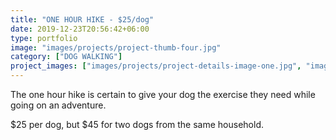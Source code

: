 ```yaml
---
title: "ONE HOUR HIKE - $25/dog"
date: 2019-12-23T20:56:42+06:00
type: portfolio
image: "images/projects/project-thumb-four.jpg"
category: ["DOG WALKING"]
project_images: ["images/projects/project-details-image-one.jpg", "images/projects/project-details-image-two.jpg"]
---
```


The one hour hike is certain to give your dog the exercise they need while going on an adventure. 

$25 per dog, but $45 for two dogs from the same household.
